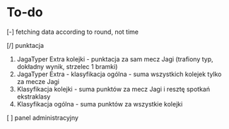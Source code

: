 # To-do
[-] fetching data according to round, not time

[/] punktacja
1) JagaTyper Extra kolejki - punktacja za sam mecz Jagi (trafiony typ, dokładny wynik, strzelec 1 bramki)
2) JagaTyper Extra - klasyfikacja ogólna - suma wszystkich kolejek tylko za mecze Jagi
3) Klasyfikacja kolejki - suma punktów za mecz Jagi i resztę spotkań ekstraklasy
4) Klasyfikacja ogólna - suma punktów za wszystkie kolejki

[ ] panel administracyjny